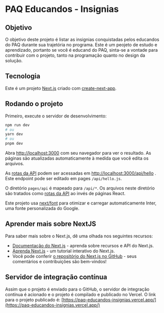 # PAQ Educandos - Insignias

## Objetivo

O objetivo deste projeto é listar as insignias conquistadas pelos educandos do PAQ durante sua trajetória no programa. Este é um peojeto de estudo e aprendizado, portanto se você é educand do PAQ, sinta-se a vontade para contribuir com o projeto, tanto na programação quanto no design da solução.

## Tecnologia

Este é um projeto [Next.js](https://nextjs.org/) criado com [create-next-app](https://github.com/vercel/next.js/tree/canary/packages/create-next-app).

## Rodando o projeto

Primeiro, execute o servidor de desenvolvimento:

```bash
npm run dev
# ou
yarn dev
# ou
pnpm dev
```

Abra [http://localhost:3000](http://localhost:3000) com seu navegador para ver o resultado. As páginas são atualizadas automaticamente à medida que você edita os arquivos.

As [rotas da API](https://nextjs.org/docs/api-routes/introduction) podem ser acessadas em [http://localhost:3000/api/hello](http://localhost:3000/api/hello) . Este endpoint pode ser editado em pages `/api/hello.js`.

O diretório `pages/api` é mapeado para `/api/*`. Os arquivos neste diretório são tratados como [rotas da API](https://nextjs.org/docs/api-routes/introduction) ao invés de páginas React.

Este projeto usa [next/font](https://nextjs.org/docs/basic-features/font-optimization) para otimizar e carregar automaticamente Inter, uma fonte personalizada do Google.

## Aprender mais sobre NextJS

Para saber mais sobre o Next.js, dê uma olhada nos seguintes recursos:

- [Documentação do Next.js](https://nextjs.org/docs) - aprenda sobre recursos e API do Next.js.
- [Aprenda Next.js](https://nextjs.org/learn) - um tutorial interativo do Next.js.
- Você pode conferir [o repositório do Next.js no GitHub](https://github.com/vercel/next.js/) - seus comentários e contribuições são bem-vindos!

## Servidor de integração contínua

Assim que o projeto é enviado para o GitHub, o servidor de integração contínua é acionado e o projeto é compilado e publicado no Vercel. O link para o projeto publicado é: [https://paq-educandos-insignias.vercel.app/](https://paq-educandos-insignias.vercel.app/)
